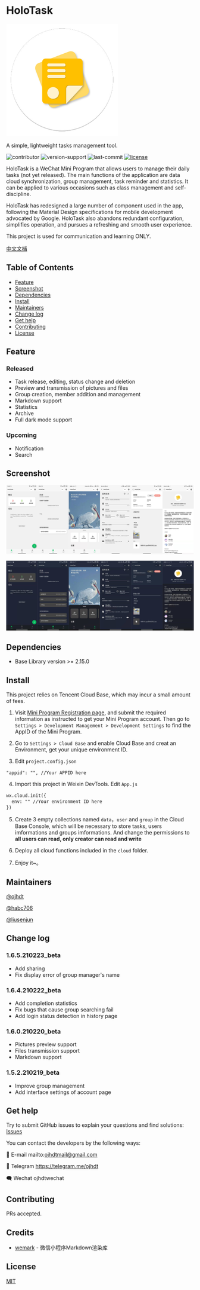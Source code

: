 # HoloTask

<img src="source/main.png" width="300" height="300">


A simple, lightweight tasks management tool.

![contributor](https://img.shields.io/github/contributors/ojhdt/holotask)
![version-support](https://img.shields.io/badge/Base%20Library-%3E%3D2.15.0-blue)
![last-commit](https://img.shields.io/github/last-commit/ojhdt/holotask)
[![license](https://img.shields.io/github/license/ojhdt/holotask)](LICENSE)

HoloTask is a WeChat Mini Program that allows users to manage their daily tasks (not yet released). The main functions of the application are data cloud synchronization, group management, task reminder and statistics. It can be applied to various occasions such as class management and self-discipline.

HoloTask has redesigned a large number of component used in the app, following the Material Design specifications for mobile development advocated by Google. HoloTask also abandons redundant configuration, simplifies operation, and pursues a refreshing and smooth user experience.

This project is used for communication and learning ONLY.

[中文文档](README_zh-CN.md)

## Table of Contents

- [Feature](#Feature)
- [Screenshot](#Screenshot)
- [Dependencies](#Dependencies)
- [Install](#install)
- [Maintainers](#Maintainers)
- [Change log](#Change-log)
- [Get help](#Get-help)
- [Contributing](#contributing)
- [License](#license)

## Feature

### Released

- Task release, editing, status change and deletion
- Preview and transmission of pictures and files
- Group creation, member addition and management
- Markdown support
- Statistics
- Archive
- Full dark mode support

### Upcoming

- Notification
- Search

## Screenshot

![light](screenshot/light.png)

![dark](screenshot/dark.png)

## Dependencies

- Base Library version >= 2.15.0

## Install

This project relies on Tencent Cloud Base, which may incur a small amount of fees.

1. Visit [Mini Program Registration page](https://mp.weixin.qq.com/), and submit the required information as instructed to get your Mini Program account. Then go to `Settings > Development Management > Development Settings` to find the AppID of the Mini Program.

2. Go to `Settings > Cloud Base` and enable Cloud Base and creat an Environment, get your unique environment ID.

3. Edit `project.config.json`
```
"appid": "", //Your APPID here
```

4. Import this project in Weixin DevTools. Edit `App.js`
```
wx.cloud.init({
  env: "" //Your environment ID here
})
```

5. Create 3 empty collections named `data`，`user` and `group` in the Cloud Base Console, which will be necessary to store tasks, users imformations and groups imformations. And change the permissions to **all users can read, only creator can read and write**

6. Deploy all cloud functions included in the `cloud` folder.

7. Enjoy it~。

## Maintainers

[@ojhdt](https://github.com/ojhdt/)

[@habc706](https://github.com/habc706)

[@liusenjun](https://github.com/liusenjun)

## Change log

### 1.6.5.210223_beta

- Add sharing
- Fix display error of group manager's name

### 1.6.4.210222_beta

- Add completion statistics
- Fix bugs that cause group searching fail
- Add login status detection in history page 

### 1.6.0.210220_beta

- Pictures preview support 
- Files transmission support
- Markdown support

### 1.5.2.210219_beta

- Improve group management
- Add interface settings of account page 

## Get help

Try to submit GitHub issues to explain your questions and find solutions: [Issues](https://github.com/ojhdt/HoloTask/issues)

You can contact the developers by the following ways:

📧 E-mail mailto:ojhdtmail@gmail.com

💬 Telegram https://telegram.me/ojhdt

🗨️ Wechat ojhdtwechat

## Contributing

PRs accepted.

## Credits

- [wemark](https://github.com/TooBug/wemark) - 微信小程序Markdown渲染库

## License

[MIT](LICENSE)
